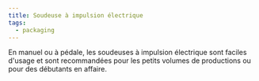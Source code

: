 ```yaml
---
title: Soudeuse à impulsion électrique
tags:
  - packaging
---
```

E﻿n manuel ou à pédale, les soudeuses à impulsion électrique sont faciles d'usage et sont recommandées pour les petits volumes de productions ou pour des débutants en affaire.